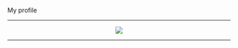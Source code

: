 My profile
<hr>
<p align="center" >
    <a href="LINK TO: WHEN CLICKED">
      <img src="https://github.r2v.ch/codewars?user=Owlondrugsmobile&name=true&top_languages=true&stroke=%23b362ff&theme=purple_dark" />
    </a>
</p>
<hr>
